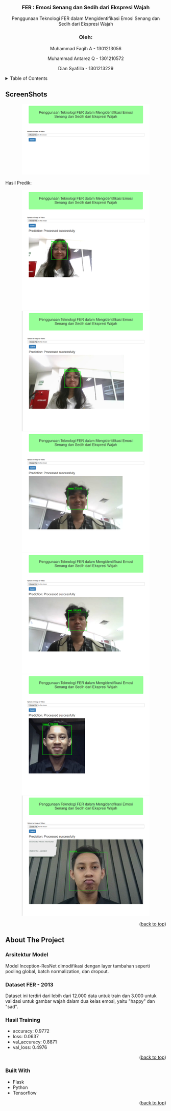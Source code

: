 <!-- Improved compatibility of back to top link: See: https://github.com/othneildrew/Best-README-Template/pull/73 -->
<a name="RIZUMU"></a>
<!--
*** Thanks for checking out the Best-README-Template. If you have a suggestion
*** that would make this better, please fork the repo and create a pull request
*** or simply open an issue with the tag "enhancement".
*** Don't forget to give the project a star!
*** Thanks again! Now go create something AMAZING! :D
-->



<!-- PROJECT SHIELDS -->
<!--
*** I'm using markdown "reference style" links for readability.
*** Reference links are enclosed in brackets [ ] instead of parentheses ( ).
*** See the bottom of this document for the declaration of the reference variables
*** for contributors-url, forks-url, etc. This is an optional, concise syntax you may use.
*** https://www.markdownguide.org/basic-syntax/#reference-style-links
-->
<br />
<div align="center">
  <!-- <img src="images/rizumu-logo.png" alt="Logo" width="80" height="80"> -->

<h3 align="center">FER : Emosi Senang dan Sedih dari Ekspresi Wajah</h3>

  <p align="center">
    Penggunaan Teknologi FER dalam Mengidentifikasi Emosi Senang dan Sedih dari Ekspresi Wajah
  </p>
</div>

<div>
<h3 align="center">Oleh: </h3>
  <p align="center">
    Muhammad Faqih A - 1301213056
  </p>
  <p align="center">
    Muhammad Antarez Q - 1301210572
  </p>
  <p align="center">
    Dian Syafilla - 1301213229
  </p>
</div>

<!-- TABLE OF CONTENTS -->
<details>
  <summary>Table of Contents</summary>
  <ol>
    <li>
      <a href="#Screenshots">Screenshots</a>
    </li>
    <li>
      <a href="#about-the-project">About The Project</a>
      <ul>
        <li><a href="#built-with">Built With</a></li>
      </ul>
    </li>
  </ol>
</details>

<!-- Screenshots -->
## ScreenShots

<div align="center">
  <img src="Screenshot 2024-12-30 200031.png" width="400" />
</div>

Hasil Predik:
<div align="center">
  <img src="Screenshot 2024-12-30 202642.png"  width="400" />
  <img src="Screenshot 2024-12-30 202701.png" " width="400" />
</div>
<div align="center">
  <img src="Screenshot 2024-12-30 202738.png" width="400" />
  <img src="Screenshot 2024-12-30 202721.png" width="400" />
</div>
<div align="center">
  <img src="Screenshot 2024-12-30 2025110.png" width="400" />
  <img src="Screenshot 2024-12-30 202510.png" width="400" />
</div>

<p align="right">(<a href="#readme-top">back to top</a>)</p>

<!-- ABOUT THE PROJECT -->
## About The Project

### Arsitektur Model

Model Inception-ResNet dimodifikasi dengan layer tambahan seperti pooling global, batch normalization, dan dropout.

### Dataset FER - 2013
Dataset ini terdiri dari lebih dari 12.000 data untuk train dan 3.000 untuk validasi untuk gambar wajah dalam dua kelas emosi, yaitu "happy" dan "sad".

### Hasil Training
* accuracy: 0.9772
* loss: 0.0637
* val_accuracy: 0.8871
* val_loss: 0.4976

<p align="right">(<a href="#readme-top">back to top</a>)</p>

### Built With
* Flask
* Python
* Tensorflow

<p align="right">(<a href="#readme-top">back to top</a>)</p>


<!-- MARKDOWN LINKS & IMAGES -->
<!-- https://www.markdownguide.org/basic-syntax/#reference-style-links -->
[contributors-shield]: https://img.shields.io/github/contributors/othneildrew/Best-README-Template.svg?style=for-the-badge
[contributors-url]: https://github.com/othneildrew/Best-README-Template/graphs/contributors
[forks-shield]: https://img.shields.io/github/forks/othneildrew/Best-README-Template.svg?style=for-the-badge
[forks-url]: https://github.com/othneildrew/Best-README-Template/network/members
[stars-shield]: https://img.shields.io/github/stars/othneildrew/Best-README-Template.svg?style=for-the-badge
[stars-url]: https://github.com/othneildrew/Best-README-Template/stargazers
[issues-shield]: https://img.shields.io/github/issues/othneildrew/Best-README-Template.svg?style=for-the-badge
[issues-url]: https://github.com/othneildrew/Best-README-Template/issues
[license-shield]: https://img.shields.io/github/license/othneildrew/Best-README-Template.svg?style=for-the-badge
[license-url]: https://github.com/othneildrew/Best-README-Template/blob/master/LICENSE.txt
[linkedin-shield]: https://img.shields.io/badge/-LinkedIn-black.svg?style=for-the-badge&logo=linkedin&colorB=555
[linkedin-url]: https://linkedin.com/in/othneildrew
[product-screenshot]: images/screenshot.png
[Next.js]: https://img.shields.io/badge/next.js-000000?style=for-the-badge&logo=nextdotjs&logoColor=white
[Next-url]: https://nextjs.org/
[React.js]: https://img.shields.io/badge/React-20232A?style=for-the-badge&logo=react&logoColor=61DAFB
[React-url]: https://reactjs.org/
[Vue.js]: https://img.shields.io/badge/Vue.js-35495E?style=for-the-badge&logo=vuedotjs&logoColor=4FC08D
[Vue-url]: https://vuejs.org/
[Angular.io]: https://img.shields.io/badge/Angular-DD0031?style=for-the-badge&logo=angular&logoColor=white
[Angular-url]: https://angular.io/
[Svelte.dev]: https://img.shields.io/badge/Svelte-4A4A55?style=for-the-badge&logo=svelte&logoColor=FF3E00
[Svelte-url]: https://svelte.dev/
[Laravel.com]: https://img.shields.io/badge/Laravel-FF2D20?style=for-the-badge&logo=laravel&logoColor=white
[Laravel-url]: https://laravel.com
[Bootstrap.com]: https://img.shields.io/badge/Bootstrap-563D7C?style=for-the-badge&logo=bootstrap&logoColor=white
[Bootstrap-url]: https://getbootstrap.com
[JQuery.com]: https://img.shields.io/badge/jQuery-0769AD?style=for-the-badge&logo=jquery&logoColor=white
[JQuery-url]: https://jquery.com 
